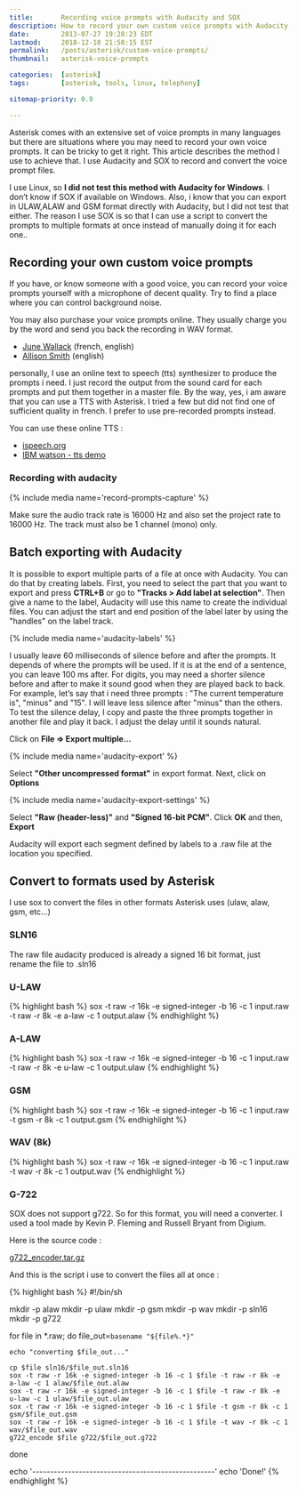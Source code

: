```yaml
---
title:       Recording voice prompts with Audacity and SOX
description: How to record your own custom voice prompts with Audacity to use with Asterisk.
date:        2013-07-27 19:28:23 EDT
lastmod:     2018-12-10 21:58:15 EST
permalink:   /posts/asterisk/custom-voice-prompts/
thumbnail:   asterisk-voice-prompts

categories:  [asterisk]
tags:        [asterisk, tools, linux, telephony]

sitemap-priority: 0.9

---
```



Asterisk comes with an extensive set of voice prompts in many languages but there are situations where you may need to record your own voice prompts. It can be tricky to get it right. This article describes the method I use to achieve that. I use Audacity and SOX to record and convert the voice prompt files.

<!--more-->

I use Linux, so **I did not test this method with Audacity for Windows**. I don’t know if SOX if available on Windows. Also, i know that you can export in ULAW,ALAW and GSM format directly with Audacity, but I did not test that either. The reason I use SOX is so that I can use a script to convert the prompts to multiple formats at once instead of manually doing it for each one..

## Recording your own custom voice prompts

If you have, or know someone with a good voice, you can record your voice prompts yourself with a microphone of decent quality. Try to find a place where you can control background noise.

You may also purchase your voice prompts online. They usually charge you by the word and send you back the recording in WAV format.


* [June Wallack][link-june-wallack] (french, english)
* [Allison Smith][link-allison-smith] (english)

personally, I use an online text to speech (tts) synthesizer to produce the prompts i need. I just record the output from the sound card for each prompts and put them together in a master file. By the way, yes, i am aware that you can use a TTS with Asterisk. I tried a few but did not find one of sufficient quality in french. I prefer to use pre-recorded prompts instead.

You can use these online TTS :

* [ispeech.org][link-ispeech]
* [IBM watson - tts demo][link-watson]


### Recording with audacity

{% include media name='record-prompts-capture' %}

Make sure the audio track rate is 16000 Hz and also set the project rate to 16000 Hz. The track must also be 1 channel (mono) only.


## Batch exporting with Audacity

It is possible to export multiple parts of a file at once with Audacity. You can do that by creating labels. First, you need to select the part that you want to export and press **CTRL+B** or go to **"Tracks > Add label at selection"**. Then give a name to the label, Audacity will use this name to create the individual files. You can adjust the start and end position of the label later by using the "handles" on the label track.

{% include media name='audacity-labels' %}

I usually leave 60 milliseconds of silence before and after the prompts. It depends of where the prompts will be used. If it is at the end of a sentence, you can leave 100 ms after. For digits, you may need a shorter silence before and after to make it sound good when they are played back to back. For example, let’s say that i need three prompts : "The current temperature is", "minus" and "15". I will leave less silence after "minus" than the others. To test the silence delay, I copy and paste the three prompts together in another file and play it back. I adjust the delay until it sounds natural.

Click on **File => Export multiple...**

{% include media name='audacity-export' %}

Select **"Other uncompressed format"** in export format. Next, click on **Options**

{% include media name='audacity-export-settings' %}

Select **"Raw (header-less)"** and **"Signed 16-bit PCM"**. Click **OK** and then, **Export**

Audacity will export each segment defined by labels to a .raw file at the location you specified.



## Convert to formats used by Asterisk

I use sox to convert the files in other formats Asterisk uses (ulaw, alaw, gsm, etc…)

### SLN16

The raw file audacity produced is already a signed 16 bit format, just rename the file to .sln16

### U-LAW

{% highlight bash %}
sox -t raw -r 16k -e signed-integer -b 16 -c 1 input.raw -t raw -r 8k -e a-law -c 1 output.alaw
{% endhighlight %}

### A-LAW

{% highlight bash %}
sox -t raw -r 16k -e signed-integer -b 16 -c 1 input.raw -t raw -r 8k -e u-law -c 1 output.ulaw
{% endhighlight %}

### GSM

{% highlight bash %}
sox -t raw -r 16k -e signed-integer -b 16 -c 1 input.raw -t gsm -r 8k -c 1 output.gsm
{% endhighlight %}

### WAV (8k)

{% highlight bash %}
sox -t raw -r 16k -e signed-integer -b 16 -c 1 input.raw -t wav -r 8k -c 1 output.wav
{% endhighlight %}

### G-722

SOX does not support g722. So for this format, you will need a converter. I used a tool made by Kevin P. Fleming and Russell Bryant from Digium.

Here is the source code :

[g722_encoder.tar.gz][file-g722-encoder]

And this is the script i use to convert the files all at once :

{% highlight bash %}
#!/bin/sh

mkdir -p alaw
mkdir -p ulaw
mkdir -p gsm
mkdir -p wav
mkdir -p sln16
mkdir -p g722


for file in *.raw; do
    file_out=`basename "${file%.*}"`

    echo "converting $file_out..."

    cp $file sln16/$file_out.sln16
    sox -t raw -r 16k -e signed-integer -b 16 -c 1 $file -t raw -r 8k -e a-law -c 1 alaw/$file_out.alaw
    sox -t raw -r 16k -e signed-integer -b 16 -c 1 $file -t raw -r 8k -e u-law -c 1 ulaw/$file_out.ulaw
    sox -t raw -r 16k -e signed-integer -b 16 -c 1 $file -t gsm -r 8k -c 1 gsm/$file_out.gsm
    sox -t raw -r 16k -e signed-integer -b 16 -c 1 $file -t wav -r 8k -c 1 wav/$file_out.wav
    g722_encode $file g722/$file_out.g722
done

echo '---------------------------------------------------'
echo 'Done!'
{% endhighlight %}


[file-g722-encoder]: /files/g722_encoder.tar.gz
[link-june-wallack]: http://junewallack.com/store/new
[link-allison-smith]: https://www.digium.com/en/products/ivr/allison-smith
[link-ispeech]: https://www.ispeech.org/text.to.speech
[link-watson]: https://text-to-speech-demo.ng.bluemix.net/

